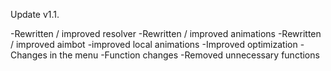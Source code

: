 Update v1.1.

-Rewritten / improved resolver
-Rewritten / improved animations
-Rewritten / improved aimbot
-improved local animations
-Improved optimization
-Changes in the menu
-Function changes
-Removed unnecessary functions
